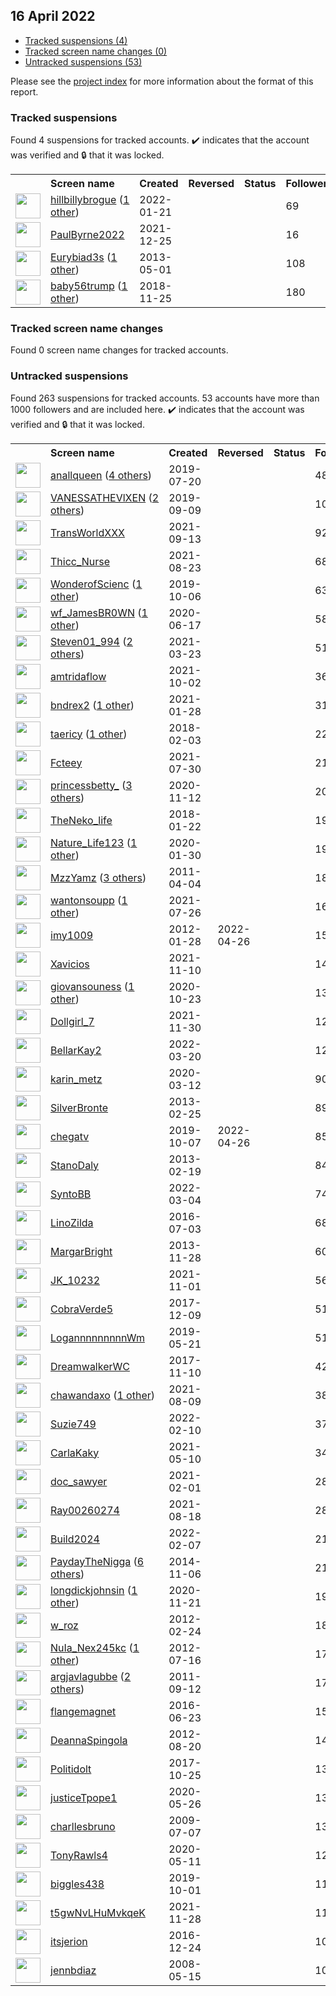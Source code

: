 ## 16 April 2022

* [Tracked suspensions (4)](#tracked-suspensions)
* [Tracked screen name changes (0)](#tracked-screen-name-changes)
* [Untracked suspensions (53)](#untracked-suspensions)

Please see the [project index](https://github.com/travisbrown/twitter-watch) for more information about the format of this report.

### Tracked suspensions

Found 4 suspensions for tracked accounts.
  ✔️ indicates that the account was verified and 🔒 that it was locked.

<table>
    <tr>
        <th></th>
        <th align="left">Screen name</th>
        <th align="left">Created</th>
        <th align="left">Reversed</th>
        <th align="left">Status</th>
        <th align="left">Followers</th>
        <th align="left">Ranking</th></tr>
    </tr>
        <tr>
            <td><a href="https://twitter.com/intent/user?user_id=1484374751053160450">
                <img src="https://pbs.twimg.com/profile_images/1490494379680800770/Uir4AJeT_normal.jpg" width="40px" height="40px" align="center"/></a>
            </td>
            <td>
                <a href="https://twitter.com/hillbillybrogue">hillbillybrogue</a>&nbsp;(<a href="https://memory.lol/tw/id/1484374751053160450">1 other</a>)&nbsp;</td>
            <td>2022-01-21</td>
            <td></td>
            <td align="center"></td>
            <td>69</td>
            <td>8689</td>
        </tr>
        <tr>
            <td><a href="https://twitter.com/intent/user?user_id=1474624228175589383">
                <img src="https://pbs.twimg.com/profile_images/1474636978033471494/K5ratkee_normal.jpg" width="40px" height="40px" align="center"/></a>
            </td>
            <td>
                <a href="https://twitter.com/PaulByrne2022">PaulByrne2022</a></td>
            <td>2021-12-25</td>
            <td></td>
            <td align="center"></td>
            <td>16</td>
            <td>30910</td>
        </tr>
        <tr>
            <td><a href="https://twitter.com/intent/user?user_id=1395746203">
                <img src="https://pbs.twimg.com/profile_images/1427556355641053186/kDqew1PS_normal.jpg" width="40px" height="40px" align="center"/></a>
            </td>
            <td>
                <a href="https://twitter.com/Eurybiad3s">Eurybiad3s</a>&nbsp;(<a href="https://memory.lol/tw/id/1395746203">1 other</a>)&nbsp;</td>
            <td>2013-05-01</td>
            <td></td>
            <td align="center"></td>
            <td>108</td>
            <td>32352</td>
        </tr>
        <tr>
            <td><a href="https://twitter.com/intent/user?user_id=1066802435451224065">
                <img src="https://pbs.twimg.com/profile_images/1506163782158069772/FYEWHVEK_normal.jpg" width="40px" height="40px" align="center"/></a>
            </td>
            <td>
                <a href="https://twitter.com/baby56trump">baby56trump</a>&nbsp;(<a href="https://memory.lol/tw/id/1066802435451224065">1 other</a>)&nbsp;</td>
            <td>2018-11-25</td>
            <td></td>
            <td align="center"></td>
            <td>180</td>
            <td>43184</td>
        </tr></table>

### Tracked screen name changes

Found 0 screen name changes for tracked accounts.

### Untracked suspensions

Found 263 suspensions for tracked accounts.
53 accounts have more than 1000 followers and are included here.
  ✔️ indicates that the account was verified and 🔒 that it was locked.

<table>
    <tr>
        <th></th>
        <th align="left">Screen name</th>
        <th align="left">Created</th>
        <th align="left">Reversed</th>
        <th align="left">Status</th>
        <th align="left">Followers</th>
    </tr>
        <tr>
            <td><a href="https://twitter.com/intent/user?user_id=1152729174504812544">
                <img src="https://pbs.twimg.com/profile_images/1468254869786136578/XG7K6KXB_normal.jpg" width="40px" height="40px" align="center"/></a>
            </td>
            <td>
                <a href="https://twitter.com/anallqueen">anallqueen</a>&nbsp;(<a href="https://memory.lol/tw/id/1152729174504812544">4 others</a>)&nbsp;</td>
            <td>2019-07-20</td>
            <td></td>
            <td align="center"></td>
            <td>485477</td>
        </tr>
        <tr>
            <td><a href="https://twitter.com/intent/user?user_id=1170934683216924673">
                <img src="https://pbs.twimg.com/profile_images/1498113253888589824/rii5uVdv_normal.jpg" width="40px" height="40px" align="center"/></a>
            </td>
            <td>
                <a href="https://twitter.com/VANESSATHEVlXEN">VANESSATHEVlXEN</a>&nbsp;(<a href="https://memory.lol/tw/id/1170934683216924673">2 others</a>)&nbsp;</td>
            <td>2019-09-09</td>
            <td></td>
            <td align="center"></td>
            <td>107355</td>
        </tr>
        <tr>
            <td><a href="https://twitter.com/intent/user?user_id=1437310509653499909">
                <img src="https://pbs.twimg.com/profile_images/1471793847738912769/u7XGSxLA_normal.jpg" width="40px" height="40px" align="center"/></a>
            </td>
            <td>
                <a href="https://twitter.com/TransWorldXXX">TransWorldXXX</a></td>
            <td>2021-09-13</td>
            <td></td>
            <td align="center"></td>
            <td>92678</td>
        </tr>
        <tr>
            <td><a href="https://twitter.com/intent/user?user_id=1429677048944119811">
                <img src="https://pbs.twimg.com/profile_images/1485603530773831681/_T-vqpU7_normal.jpg" width="40px" height="40px" align="center"/></a>
            </td>
            <td>
                <a href="https://twitter.com/Thicc_Nurse">Thicc_Nurse</a></td>
            <td>2021-08-23</td>
            <td></td>
            <td align="center"></td>
            <td>68805</td>
        </tr>
        <tr>
            <td><a href="https://twitter.com/intent/user?user_id=1180892997170421761">
                <img src="https://pbs.twimg.com/profile_images/1240091880894992387/DDc3-U-S_normal.jpg" width="40px" height="40px" align="center"/></a>
            </td>
            <td>
                <a href="https://twitter.com/WonderofScienc">WonderofScienc</a>&nbsp;(<a href="https://memory.lol/tw/id/1180892997170421761">1 other</a>)&nbsp;</td>
            <td>2019-10-06</td>
            <td></td>
            <td align="center"></td>
            <td>63515</td>
        </tr>
        <tr>
            <td><a href="https://twitter.com/intent/user?user_id=1273217715826765825">
                <img src="https://pbs.twimg.com/profile_images/1495139389860720642/8m00MmTl_normal.jpg" width="40px" height="40px" align="center"/></a>
            </td>
            <td>
                <a href="https://twitter.com/wf_JamesBR0WN">wf_JamesBR0WN</a>&nbsp;(<a href="https://memory.lol/tw/id/1273217715826765825">1 other</a>)&nbsp;</td>
            <td>2020-06-17</td>
            <td></td>
            <td align="center"></td>
            <td>58036</td>
        </tr>
        <tr>
            <td><a href="https://twitter.com/intent/user?user_id=1374466472345362435">
                <img src="https://pbs.twimg.com/profile_images/1484705804292960269/s4BVP_8I_normal.jpg" width="40px" height="40px" align="center"/></a>
            </td>
            <td>
                <a href="https://twitter.com/Steven01_994">Steven01_994</a>&nbsp;(<a href="https://memory.lol/tw/id/1374466472345362435">2 others</a>)&nbsp;</td>
            <td>2021-03-23</td>
            <td></td>
            <td align="center"></td>
            <td>51688</td>
        </tr>
        <tr>
            <td><a href="https://twitter.com/intent/user?user_id=1444171450194317314">
                <img src="https://pbs.twimg.com/profile_images/1485974434062217217/7i7s1DuE_normal.jpg" width="40px" height="40px" align="center"/></a>
            </td>
            <td>
                <a href="https://twitter.com/amtridaflow">amtridaflow</a></td>
            <td>2021-10-02</td>
            <td></td>
            <td align="center"></td>
            <td>36742</td>
        </tr>
        <tr>
            <td><a href="https://twitter.com/intent/user?user_id=1354652002605821953">
                <img src="https://pbs.twimg.com/profile_images/1492827073798451200/tsP6YDdf_normal.jpg" width="40px" height="40px" align="center"/></a>
            </td>
            <td>
                <a href="https://twitter.com/bndrex2">bndrex2</a>&nbsp;(<a href="https://memory.lol/tw/id/1354652002605821953">1 other</a>)&nbsp;</td>
            <td>2021-01-28</td>
            <td></td>
            <td align="center"></td>
            <td>31272</td>
        </tr>
        <tr>
            <td><a href="https://twitter.com/intent/user?user_id=959838754973409280">
                <img src="https://pbs.twimg.com/profile_images/1494180640807346179/9uHPVKqp_normal.jpg" width="40px" height="40px" align="center"/></a>
            </td>
            <td>
                <a href="https://twitter.com/taericy">taericy</a>&nbsp;(<a href="https://memory.lol/tw/id/959838754973409280">1 other</a>)&nbsp;</td>
            <td>2018-02-03</td>
            <td></td>
            <td align="center"></td>
            <td>22854</td>
        </tr>
        <tr>
            <td><a href="https://twitter.com/intent/user?user_id=1421173947249446912">
                <img src="https://pbs.twimg.com/profile_images/1496032681339072512/aKVjcXnK_normal.jpg" width="40px" height="40px" align="center"/></a>
            </td>
            <td>
                <a href="https://twitter.com/Fcteey">Fcteey</a></td>
            <td>2021-07-30</td>
            <td></td>
            <td align="center"></td>
            <td>21654</td>
        </tr>
        <tr>
            <td><a href="https://twitter.com/intent/user?user_id=1326816961284726785">
                <img src="https://pbs.twimg.com/profile_images/1494945438688059395/5qbhMjAv_normal.jpg" width="40px" height="40px" align="center"/></a>
            </td>
            <td>
                <a href="https://twitter.com/princessbetty_">princessbetty_</a>&nbsp;(<a href="https://memory.lol/tw/id/1326816961284726785">3 others</a>)&nbsp;</td>
            <td>2020-11-12</td>
            <td></td>
            <td align="center"></td>
            <td>20797</td>
        </tr>
        <tr>
            <td><a href="https://twitter.com/intent/user?user_id=955313410102759424">
                <img src="https://pbs.twimg.com/profile_images/955314825088913408/qXQMt-_S_normal.png" width="40px" height="40px" align="center"/></a>
            </td>
            <td>
                <a href="https://twitter.com/TheNeko_life">TheNeko_life</a></td>
            <td>2018-01-22</td>
            <td></td>
            <td align="center"></td>
            <td>19874</td>
        </tr>
        <tr>
            <td><a href="https://twitter.com/intent/user?user_id=1222777985402654721">
                <img src="https://pbs.twimg.com/profile_images/1236599855184830464/mpB_SDMI_normal.jpg" width="40px" height="40px" align="center"/></a>
            </td>
            <td>
                <a href="https://twitter.com/Nature_Life123">Nature_Life123</a>&nbsp;(<a href="https://memory.lol/tw/id/1222777985402654721">1 other</a>)&nbsp;</td>
            <td>2020-01-30</td>
            <td></td>
            <td align="center"></td>
            <td>19718</td>
        </tr>
        <tr>
            <td><a href="https://twitter.com/intent/user?user_id=276841820">
                <img src="https://pbs.twimg.com/profile_images/1400087664502714369/bgCKqcLP_normal.jpg" width="40px" height="40px" align="center"/></a>
            </td>
            <td>
                <a href="https://twitter.com/MzzYamz">MzzYamz</a>&nbsp;(<a href="https://memory.lol/tw/id/276841820">3 others</a>)&nbsp;</td>
            <td>2011-04-04</td>
            <td></td>
            <td align="center"></td>
            <td>18977</td>
        </tr>
        <tr>
            <td><a href="https://twitter.com/intent/user?user_id=1419719588200304641">
                <img src="https://pbs.twimg.com/profile_images/1498666139366436879/enwTAQvh_normal.jpg" width="40px" height="40px" align="center"/></a>
            </td>
            <td>
                <a href="https://twitter.com/wantonsoupp">wantonsoupp</a>&nbsp;(<a href="https://memory.lol/tw/id/1419719588200304641">1 other</a>)&nbsp;</td>
            <td>2021-07-26</td>
            <td></td>
            <td align="center"></td>
            <td>16387</td>
        </tr>
        <tr>
            <td><a href="https://twitter.com/intent/user?user_id=476794992">
                <img src="https://pbs.twimg.com/profile_images/560120947269570561/W14dppIQ_normal.jpeg" width="40px" height="40px" align="center"/></a>
            </td>
            <td>
                <a href="https://twitter.com/imy1009">imy1009</a></td>
            <td>2012-01-28</td>
            <td>2022-04-26</td>
            <td align="center"></td>
            <td>15102</td>
        </tr>
        <tr>
            <td><a href="https://twitter.com/intent/user?user_id=1458327827791630340">
                <img src="" width="40px" height="40px" align="center"/></a>
            </td>
            <td>
                <a href="https://twitter.com/Xavicios">Xavicios</a></td>
            <td>2021-11-10</td>
            <td></td>
            <td align="center"></td>
            <td>14973</td>
        </tr>
        <tr>
            <td><a href="https://twitter.com/intent/user?user_id=1319775051353292801">
                <img src="https://pbs.twimg.com/profile_images/1513310569012604931/uDvH-p79_normal.jpg" width="40px" height="40px" align="center"/></a>
            </td>
            <td>
                <a href="https://twitter.com/giovansouness">giovansouness</a>&nbsp;(<a href="https://memory.lol/tw/id/1319775051353292801">1 other</a>)&nbsp;</td>
            <td>2020-10-23</td>
            <td></td>
            <td align="center"></td>
            <td>13350</td>
        </tr>
        <tr>
            <td><a href="https://twitter.com/intent/user?user_id=1465694789303627781">
                <img src="https://pbs.twimg.com/profile_images/1465695384064331782/FWsyNr_W_normal.jpg" width="40px" height="40px" align="center"/></a>
            </td>
            <td>
                <a href="https://twitter.com/Dollgirl_7">Dollgirl_7</a></td>
            <td>2021-11-30</td>
            <td></td>
            <td align="center"></td>
            <td>12670</td>
        </tr>
        <tr>
            <td><a href="https://twitter.com/intent/user?user_id=1505635503072325634">
                <img src="https://pbs.twimg.com/profile_images/1505659351553486853/-_bHY5vq_normal.jpg" width="40px" height="40px" align="center"/></a>
            </td>
            <td>
                <a href="https://twitter.com/BellarKay2">BellarKay2</a></td>
            <td>2022-03-20</td>
            <td></td>
            <td align="center"></td>
            <td>12181</td>
        </tr>
        <tr>
            <td><a href="https://twitter.com/intent/user?user_id=1238093070832472066">
                <img src="https://pbs.twimg.com/profile_images/1391822439374594048/KaSBxlWN_normal.png" width="40px" height="40px" align="center"/></a>
            </td>
            <td>
                <a href="https://twitter.com/karin_metz">karin_metz</a></td>
            <td>2020-03-12</td>
            <td></td>
            <td align="center"></td>
            <td>9039</td>
        </tr>
        <tr>
            <td><a href="https://twitter.com/intent/user?user_id=1217149441">
                <img src="https://pbs.twimg.com/profile_images/1483726781920120834/Suerej54_normal.jpg" width="40px" height="40px" align="center"/></a>
            </td>
            <td>
                <a href="https://twitter.com/SilverBronte">SilverBronte</a></td>
            <td>2013-02-25</td>
            <td></td>
            <td align="center"></td>
            <td>8928</td>
        </tr>
        <tr>
            <td><a href="https://twitter.com/intent/user?user_id=1181234672476532737">
                <img src="https://pbs.twimg.com/profile_images/1516120496466706433/C1vgvO1O_normal.jpg" width="40px" height="40px" align="center"/></a>
            </td>
            <td>
                <a href="https://twitter.com/chegatv">chegatv</a></td>
            <td>2019-10-07</td>
            <td>2022-04-26</td>
            <td align="center"></td>
            <td>8569</td>
        </tr>
        <tr>
            <td><a href="https://twitter.com/intent/user?user_id=1195599786">
                <img src="https://pbs.twimg.com/profile_images/1483741755476361216/I0d9CCB2_normal.jpg" width="40px" height="40px" align="center"/></a>
            </td>
            <td>
                <a href="https://twitter.com/StanoDaly">StanoDaly</a></td>
            <td>2013-02-19</td>
            <td></td>
            <td align="center"></td>
            <td>8484</td>
        </tr>
        <tr>
            <td><a href="https://twitter.com/intent/user?user_id=1499737886970761225">
                <img src="https://pbs.twimg.com/profile_images/1501577549482237954/qMXwdgjp_normal.jpg" width="40px" height="40px" align="center"/></a>
            </td>
            <td>
                <a href="https://twitter.com/SyntoBB">SyntoBB</a></td>
            <td>2022-03-04</td>
            <td></td>
            <td align="center"></td>
            <td>7447</td>
        </tr>
        <tr>
            <td><a href="https://twitter.com/intent/user?user_id=749648750855983104">
                <img src="https://pbs.twimg.com/profile_images/1470904813890191360/3CD_3E4l_normal.jpg" width="40px" height="40px" align="center"/></a>
            </td>
            <td>
                <a href="https://twitter.com/LinoZilda">LinoZilda</a></td>
            <td>2016-07-03</td>
            <td></td>
            <td align="center"></td>
            <td>6830</td>
        </tr>
        <tr>
            <td><a href="https://twitter.com/intent/user?user_id=2219374688">
                <img src="https://pbs.twimg.com/profile_images/1511162243194318851/GpIwiumh_normal.jpg" width="40px" height="40px" align="center"/></a>
            </td>
            <td>
                <a href="https://twitter.com/MargarBright">MargarBright</a></td>
            <td>2013-11-28</td>
            <td></td>
            <td align="center"></td>
            <td>6075</td>
        </tr>
        <tr>
            <td><a href="https://twitter.com/intent/user?user_id=1455090302419496963">
                <img src="https://pbs.twimg.com/profile_images/1460942507655974912/gQRSkve1_normal.jpg" width="40px" height="40px" align="center"/></a>
            </td>
            <td>
                <a href="https://twitter.com/JK_10232">JK_10232</a></td>
            <td>2021-11-01</td>
            <td></td>
            <td align="center"></td>
            <td>5643</td>
        </tr>
        <tr>
            <td><a href="https://twitter.com/intent/user?user_id=939299117347606528">
                <img src="https://pbs.twimg.com/profile_images/1352077116414844933/fRCX5c2H_normal.jpg" width="40px" height="40px" align="center"/></a>
            </td>
            <td>
                <a href="https://twitter.com/CobraVerde5">CobraVerde5</a></td>
            <td>2017-12-09</td>
            <td></td>
            <td align="center"></td>
            <td>5128</td>
        </tr>
        <tr>
            <td><a href="https://twitter.com/intent/user?user_id=1130940537471561729">
                <img src="https://pbs.twimg.com/profile_images/1430606934160199680/m7eWRgDy_normal.jpg" width="40px" height="40px" align="center"/></a>
            </td>
            <td>
                <a href="https://twitter.com/LogannnnnnnnnWm">LogannnnnnnnnWm</a></td>
            <td>2019-05-21</td>
            <td></td>
            <td align="center"></td>
            <td>5122</td>
        </tr>
        <tr>
            <td><a href="https://twitter.com/intent/user?user_id=929089221029126145">
                <img src="https://pbs.twimg.com/profile_images/1509248696382152704/lh0qUfjU_normal.jpg" width="40px" height="40px" align="center"/></a>
            </td>
            <td>
                <a href="https://twitter.com/DreamwalkerWC">DreamwalkerWC</a></td>
            <td>2017-11-10</td>
            <td></td>
            <td align="center"></td>
            <td>4259</td>
        </tr>
        <tr>
            <td><a href="https://twitter.com/intent/user?user_id=1424619516445790212">
                <img src="https://pbs.twimg.com/profile_images/1495825538677723138/X0OJRmVw_normal.jpg" width="40px" height="40px" align="center"/></a>
            </td>
            <td>
                <a href="https://twitter.com/chawandaxo">chawandaxo</a>&nbsp;(<a href="https://memory.lol/tw/id/1424619516445790212">1 other</a>)&nbsp;</td>
            <td>2021-08-09</td>
            <td></td>
            <td align="center"></td>
            <td>3882</td>
        </tr>
        <tr>
            <td><a href="https://twitter.com/intent/user?user_id=1491843350554726404">
                <img src="https://pbs.twimg.com/profile_images/1506119719790813189/QxQG8IQG_normal.jpg" width="40px" height="40px" align="center"/></a>
            </td>
            <td>
                <a href="https://twitter.com/Suzie749">Suzie749</a></td>
            <td>2022-02-10</td>
            <td></td>
            <td align="center"></td>
            <td>3735</td>
        </tr>
        <tr>
            <td><a href="https://twitter.com/intent/user?user_id=1391766884052254720">
                <img src="https://pbs.twimg.com/profile_images/1457645043494363137/j2POub_m_normal.jpg" width="40px" height="40px" align="center"/></a>
            </td>
            <td>
                <a href="https://twitter.com/CarlaKaky">CarlaKaky</a></td>
            <td>2021-05-10</td>
            <td></td>
            <td align="center"></td>
            <td>3419</td>
        </tr>
        <tr>
            <td><a href="https://twitter.com/intent/user?user_id=1356227059538944003">
                <img src="https://pbs.twimg.com/profile_images/1358058540024397824/1FXkLbyU_normal.jpg" width="40px" height="40px" align="center"/></a>
            </td>
            <td>
                <a href="https://twitter.com/doc_sawyer">doc_sawyer</a></td>
            <td>2021-02-01</td>
            <td></td>
            <td align="center"></td>
            <td>2836</td>
        </tr>
        <tr>
            <td><a href="https://twitter.com/intent/user?user_id=1427959621612969988">
                <img src="https://pbs.twimg.com/profile_images/1487069773414420482/4nq1AfXG_normal.jpg" width="40px" height="40px" align="center"/></a>
            </td>
            <td>
                <a href="https://twitter.com/Ray00260274">Ray00260274</a></td>
            <td>2021-08-18</td>
            <td></td>
            <td align="center"></td>
            <td>2807</td>
        </tr>
        <tr>
            <td><a href="https://twitter.com/intent/user?user_id=1490782917865488394">
                <img src="https://pbs.twimg.com/profile_images/1510442910046724097/4K9R8_p6_normal.png" width="40px" height="40px" align="center"/></a>
            </td>
            <td>
                <a href="https://twitter.com/Build2024">Build2024</a></td>
            <td>2022-02-07</td>
            <td></td>
            <td align="center"></td>
            <td>2184</td>
        </tr>
        <tr>
            <td><a href="https://twitter.com/intent/user?user_id=2891901157">
                <img src="https://pbs.twimg.com/profile_images/1510449133257048067/YHGrwMXw_normal.jpg" width="40px" height="40px" align="center"/></a>
            </td>
            <td>
                <a href="https://twitter.com/PaydayTheNigga">PaydayTheNigga</a>&nbsp;(<a href="https://memory.lol/tw/id/2891901157">6 others</a>)&nbsp;</td>
            <td>2014-11-06</td>
            <td></td>
            <td align="center"></td>
            <td>2111</td>
        </tr>
        <tr>
            <td><a href="https://twitter.com/intent/user?user_id=1330206872897531905">
                <img src="https://pbs.twimg.com/profile_images/1510164762767810561/BbTETmEr_normal.jpg" width="40px" height="40px" align="center"/></a>
            </td>
            <td>
                <a href="https://twitter.com/longdickjohnsin">longdickjohnsin</a>&nbsp;(<a href="https://memory.lol/tw/id/1330206872897531905">1 other</a>)&nbsp;</td>
            <td>2020-11-21</td>
            <td></td>
            <td align="center"></td>
            <td>1911</td>
        </tr>
        <tr>
            <td><a href="https://twitter.com/intent/user?user_id=501741442">
                <img src="https://pbs.twimg.com/profile_images/805450482927837184/EOnYFIV5_normal.jpg" width="40px" height="40px" align="center"/></a>
            </td>
            <td>
                <a href="https://twitter.com/w_roz">w_roz</a></td>
            <td>2012-02-24</td>
            <td></td>
            <td align="center"></td>
            <td>1894</td>
        </tr>
        <tr>
            <td><a href="https://twitter.com/intent/user?user_id=636744943">
                <img src="https://pbs.twimg.com/profile_images/1498506191382605825/FR_sY3qv_normal.jpg" width="40px" height="40px" align="center"/></a>
            </td>
            <td>
                <a href="https://twitter.com/NuIa_Nex245kc">NuIa_Nex245kc</a>&nbsp;(<a href="https://memory.lol/tw/id/636744943">1 other</a>)&nbsp;</td>
            <td>2012-07-16</td>
            <td></td>
            <td align="center"></td>
            <td>1744</td>
        </tr>
        <tr>
            <td><a href="https://twitter.com/intent/user?user_id=372179411">
                <img src="https://pbs.twimg.com/profile_images/1362792842939281410/bUWS2-0Z_normal.jpg" width="40px" height="40px" align="center"/></a>
            </td>
            <td>
                <a href="https://twitter.com/argjavlagubbe">argjavlagubbe</a>&nbsp;(<a href="https://memory.lol/tw/id/372179411">2 others</a>)&nbsp;</td>
            <td>2011-09-12</td>
            <td></td>
            <td align="center"></td>
            <td>1709</td>
        </tr>
        <tr>
            <td><a href="https://twitter.com/intent/user?user_id=745910361983959042">
                <img src="https://pbs.twimg.com/profile_images/1503695351873785858/6RFKYiPh_normal.jpg" width="40px" height="40px" align="center"/></a>
            </td>
            <td>
                <a href="https://twitter.com/flangemagnet">flangemagnet</a></td>
            <td>2016-06-23</td>
            <td></td>
            <td align="center"></td>
            <td>1541</td>
        </tr>
        <tr>
            <td><a href="https://twitter.com/intent/user?user_id=769410830">
                <img src="https://pbs.twimg.com/profile_images/1038975696050245633/JvnQQuvm_normal.jpg" width="40px" height="40px" align="center"/></a>
            </td>
            <td>
                <a href="https://twitter.com/DeannaSpingola">DeannaSpingola</a></td>
            <td>2012-08-20</td>
            <td></td>
            <td align="center"></td>
            <td>1434</td>
        </tr>
        <tr>
            <td><a href="https://twitter.com/intent/user?user_id=923177271019671557">
                <img src="https://pbs.twimg.com/profile_images/1514702876270075905/aDKGENR0_normal.jpg" width="40px" height="40px" align="center"/></a>
            </td>
            <td>
                <a href="https://twitter.com/Politidolt">Politidolt</a></td>
            <td>2017-10-25</td>
            <td></td>
            <td align="center"></td>
            <td>1360</td>
        </tr>
        <tr>
            <td><a href="https://twitter.com/intent/user?user_id=1265237846320963584">
                <img src="https://pbs.twimg.com/profile_images/1265239574684536841/qwJ1002y_normal.jpg" width="40px" height="40px" align="center"/></a>
            </td>
            <td>
                <a href="https://twitter.com/justiceTpope1">justiceTpope1</a></td>
            <td>2020-05-26</td>
            <td></td>
            <td align="center"></td>
            <td>1351</td>
        </tr>
        <tr>
            <td><a href="https://twitter.com/intent/user?user_id=54413586">
                <img src="https://pbs.twimg.com/profile_images/1250458149091520514/AX9DZGU3_normal.jpg" width="40px" height="40px" align="center"/></a>
            </td>
            <td>
                <a href="https://twitter.com/charllesbruno">charllesbruno</a></td>
            <td>2009-07-07</td>
            <td></td>
            <td align="center"></td>
            <td>1320</td>
        </tr>
        <tr>
            <td><a href="https://twitter.com/intent/user?user_id=1259962567302184960">
                <img src="https://pbs.twimg.com/profile_images/1429838805142487041/8f7SeAiv_normal.jpg" width="40px" height="40px" align="center"/></a>
            </td>
            <td>
                <a href="https://twitter.com/TonyRawls4">TonyRawls4</a></td>
            <td>2020-05-11</td>
            <td></td>
            <td align="center"></td>
            <td>1293</td>
        </tr>
        <tr>
            <td><a href="https://twitter.com/intent/user?user_id=1179070042421518337">
                <img src="https://pbs.twimg.com/profile_images/1510193482840879112/kI2TRW68_normal.jpg" width="40px" height="40px" align="center"/></a>
            </td>
            <td>
                <a href="https://twitter.com/biggles438">biggles438</a></td>
            <td>2019-10-01</td>
            <td></td>
            <td align="center"></td>
            <td>1127</td>
        </tr>
        <tr>
            <td><a href="https://twitter.com/intent/user?user_id=1464999186043379712">
                <img src="https://pbs.twimg.com/profile_images/1507903969279897601/WzhhIJn5_normal.jpg" width="40px" height="40px" align="center"/></a>
            </td>
            <td>
                <a href="https://twitter.com/t5gwNvLHuMvkqeK">t5gwNvLHuMvkqeK</a></td>
            <td>2021-11-28</td>
            <td></td>
            <td align="center"></td>
            <td>1126</td>
        </tr>
        <tr>
            <td><a href="https://twitter.com/intent/user?user_id=812689924000518144">
                <img src="https://pbs.twimg.com/profile_images/1298486293391974401/SHfMVCyL_normal.jpg" width="40px" height="40px" align="center"/></a>
            </td>
            <td>
                <a href="https://twitter.com/itsjerion">itsjerion</a></td>
            <td>2016-12-24</td>
            <td></td>
            <td align="center"></td>
            <td>1091</td>
        </tr>
        <tr>
            <td><a href="https://twitter.com/intent/user?user_id=14781115">
                <img src="https://pbs.twimg.com/profile_images/1465072416816865281/zjPo4Fde_normal.jpg" width="40px" height="40px" align="center"/></a>
            </td>
            <td>
                <a href="https://twitter.com/jennbdiaz">jennbdiaz</a></td>
            <td>2008-05-15</td>
            <td></td>
            <td align="center"></td>
            <td>1033</td>
        </tr></table>
